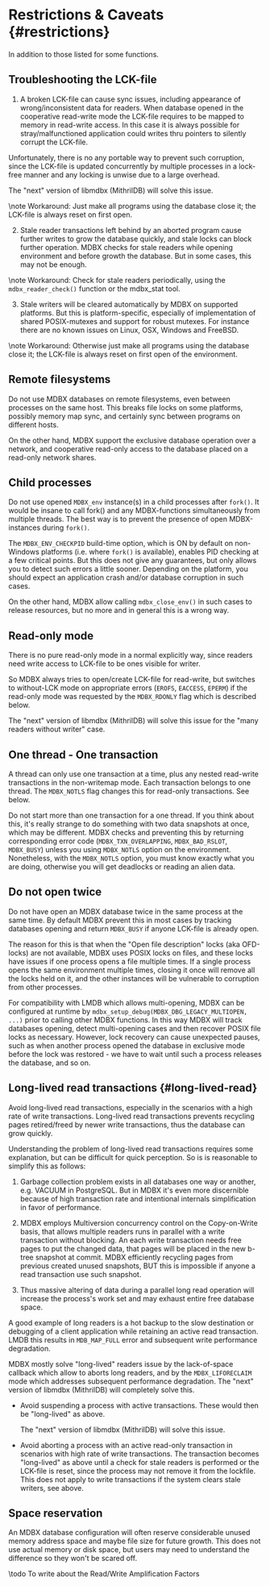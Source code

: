 Restrictions & Caveats {#restrictions}
======================
In addition to those listed for some functions.

## Troubleshooting the LCK-file
1. A broken LCK-file can cause sync issues, including appearance of
  wrong/inconsistent data for readers. When database opened in the
  cooperative read-write mode the LCK-file requires to be mapped to
  memory in read-write access. In this case it is always possible for
  stray/malfunctioned application could writes thru pointers to
  silently corrupt the LCK-file.

  Unfortunately, there is no any portable way to prevent such
  corruption, since the LCK-file is updated concurrently by
  multiple processes in a lock-free manner and any locking is
  unwise due to a large overhead.

  The "next" version of libmdbx (MithrilDB) will solve this issue.

  \note Workaround: Just make all programs using the database close it;
              the LCK-file is always reset on first open.

2. Stale reader transactions left behind by an aborted program cause
  further writes to grow the database quickly, and stale locks can
  block further operation.
  MDBX checks for stale readers while opening environment and before
  growth the database. But in some cases, this may not be enough.

  \note Workaround: Check for stale readers periodically, using the
              `mdbx_reader_check()` function or the mdbx_stat tool.

3. Stale writers will be cleared automatically by MDBX on supported
  platforms. But this is platform-specific, especially of
  implementation of shared POSIX-mutexes and support for robust
  mutexes. For instance there are no known issues on Linux, OSX,
  Windows and FreeBSD.

  \note Workaround: Otherwise just make all programs using the database
              close it; the LCK-file is always reset on first open
              of the environment.


## Remote filesystems
Do not use MDBX databases on remote filesystems, even between processes
on the same host. This breaks file locks on some platforms, possibly
memory map sync, and certainly sync between programs on different hosts.

On the other hand, MDBX support the exclusive database operation over
a network, and cooperative read-only access to the database placed on
a read-only network shares.


## Child processes
Do not use opened `MDBX_env` instance(s) in a child processes after `fork()`.
It would be insane to call fork() and any MDBX-functions simultaneously
from multiple threads. The best way is to prevent the presence of open
MDBX-instances during `fork()`.

The `MDBX_ENV_CHECKPID` build-time option, which is ON by default on
non-Windows platforms (i.e. where `fork()` is available), enables PID
checking at a few critical points. But this does not give any guarantees,
but only allows you to detect such errors a little sooner. Depending on
the platform, you should expect an application crash and/or database
corruption in such cases.

On the other hand, MDBX allow calling `mdbx_close_env()` in such cases to
release resources, but no more and in general this is a wrong way.

## Read-only mode
There is no pure read-only mode in a normal explicitly way, since
readers need write access to LCK-file to be ones visible for writer.

So MDBX always tries to open/create LCK-file for read-write, but switches
to without-LCK mode on appropriate errors (`EROFS`, `EACCESS`, `EPERM`)
if the read-only mode was requested by the `MDBX_RDONLY` flag which is
described below.

The "next" version of libmdbx (MithrilDB) will solve this issue for the "many
readers without writer" case.


## One thread - One transaction
  A thread can only use one transaction at a time, plus any nested
  read-write transactions in the non-writemap mode. Each transaction
  belongs to one thread. The `MDBX_NOTLS` flag changes this for read-only
  transactions. See below.

  Do not start more than one transaction for a one thread. If you think
  about this, it's really strange to do something with two data snapshots
  at once, which may be different. MDBX checks and preventing this by
  returning corresponding error code (`MDBX_TXN_OVERLAPPING`, `MDBX_BAD_RSLOT`,
  `MDBX_BUSY`) unless you using `MDBX_NOTLS` option on the environment.
  Nonetheless, with the `MDBX_NOTLS` option, you must know exactly what you
  are doing, otherwise you will get deadlocks or reading an alien data.


## Do not open twice
Do not have open an MDBX database twice in the same process at the same
time. By default MDBX prevent this in most cases by tracking databases
opening and return `MDBX_BUSY` if anyone LCK-file is already open.

The reason for this is that when the "Open file description" locks (aka
OFD-locks) are not available, MDBX uses POSIX locks on files, and these
locks have issues if one process opens a file multiple times. If a single
process opens the same environment multiple times, closing it once will
remove all the locks held on it, and the other instances will be
vulnerable to corruption from other processes.

For compatibility with LMDB which allows multi-opening, MDBX can be
configured at runtime by `mdbx_setup_debug(MDBX_DBG_LEGACY_MULTIOPEN, ...)`
prior to calling other MDBX functions. In this way MDBX will track
databases opening, detect multi-opening cases and then recover POSIX file
locks as necessary. However, lock recovery can cause unexpected pauses,
such as when another process opened the database in exclusive mode before
the lock was restored - we have to wait until such a process releases the
database, and so on.


## Long-lived read transactions {#long-lived-read}
Avoid long-lived read transactions, especially in the scenarios with a
high rate of write transactions. Long-lived read transactions prevents
recycling pages retired/freed by newer write transactions, thus the
database can grow quickly.

Understanding the problem of long-lived read transactions requires some
explanation, but can be difficult for quick perception. So is is
reasonable to simplify this as follows:
  1. Garbage collection problem exists in all databases one way or
     another, e.g. VACUUM in PostgreSQL. But in MDBX it's even more
     discernible because of high transaction rate and intentional
     internals simplification in favor of performance.

  2. MDBX employs Multiversion concurrency control on the Copy-on-Write
     basis, that allows multiple readers runs in parallel with a write
     transaction without blocking. An each write transaction needs free
     pages to put the changed data, that pages will be placed in the new
     b-tree snapshot at commit. MDBX efficiently recycling pages from
     previous created unused snapshots, BUT this is impossible if anyone
     a read transaction use such snapshot.

  3. Thus massive altering of data during a parallel long read operation
     will increase the process's work set and may exhaust entire free
     database space.

A good example of long readers is a hot backup to the slow destination
or debugging of a client application while retaining an active read
transaction. LMDB this results in `MDB_MAP_FULL` error and subsequent write
performance degradation.

MDBX mostly solve "long-lived" readers issue by the lack-of-space callback
which allow to aborts long readers, and by the `MDBX_LIFORECLAIM` mode which
addresses subsequent performance degradation.
The "next" version of libmdbx (MithrilDB) will completely solve this.

- Avoid suspending a process with active transactions. These would then be
  "long-lived" as above.

  The "next" version of libmdbx (MithrilDB) will solve this issue.

- Avoid aborting a process with an active read-only transaction in scenarios
  with high rate of write transactions. The transaction becomes "long-lived"
  as above until a check for stale readers is performed or the LCK-file is
  reset, since the process may not remove it from the lockfile. This does
  not apply to write transactions if the system clears stale writers, see
  above.


## Space reservation
An MDBX database configuration will often reserve considerable unused
memory address space and maybe file size for future growth. This does
not use actual memory or disk space, but users may need to understand
the difference so they won't be scared off.

\todo To write about the Read/Write Amplification Factors
